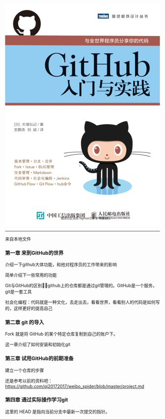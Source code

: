 ![](./../img/20200428160757.png)

------------------------------------------------------------------

来自本地文件

### 第一章 来到GitHub的世界

介绍一下github大体功能，和他对程序员的工作带来的影响

简单介绍下一些常用的功能

Git与GitHub的区别:family_man_girl:github上的仓库都是通过git管理的。GitHub是一个服务，git是一套工具



社会化编程：代码就是一种文化，去走出去，看看世界，看看别人的代码是如何写的，这样更好的提高自己

### 第二章 git 的导入

Fork 就是将 GitHub 的某个特定仓库复制到自己的账户下。

这一章介绍了如何安装和初始化git

### 第三章 试用GitHub的前期准备

建立一个仓库的步骤

还是参考以前的资料吧：https://github.com/qi20172017/weibo_spider/blob/master/project.md

### 第四章 通过实际操作学习git

这里的 HEAD 是指向当前分支中最新一次提交的指针。

